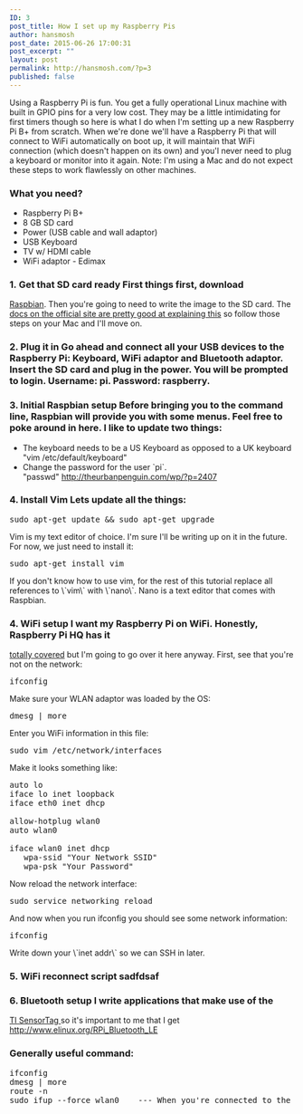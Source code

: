 ```yaml
---
ID: 3
post_title: How I set up my Raspberry Pis
author: hansmosh
post_date: 2015-06-26 17:00:31
post_excerpt: ""
layout: post
permalink: http://hansmosh.com/?p=3
published: false
---
```

Using a Raspberry Pi is fun. You get a fully operational Linux machine with built in GPIO pins for a very low cost. They may be a little intimidating for first timers though so here is what I do when I'm setting up a new Raspberry Pi B+ from scratch. When we're done we'll have a Raspberry Pi that will connect to WiFi automatically on boot up, it will maintain that WiFi connection (which doesn't happen on its own) and you'l never need to plug a keyboard or monitor into it again. Note: I'm using a Mac and do not expect these steps to work flawlessly on other machines. 
### What you need?

*   Raspberry Pi B+
*   8 GB SD card
*   Power (USB cable and wall adaptor)
*   USB Keyboard
*   TV w/ HDMI cable
*   WiFi adaptor - Edimax

### 1\. Get that SD card ready First things first, download 

<a title="Raspbian" href="http://www.raspberrypi.org/downloads/" target="_blank">Raspbian</a>. Then you're going to need to write the image to the SD card. The <a href="http://www.raspberrypi.org/documentation/installation/installing-images/mac.md" target="_blank">docs on the official site are pretty good at explaining this</a> so follow those steps on your Mac and I'll move on. 
### 2\. Plug it in Go ahead and connect all your USB devices to the Raspberry Pi: Keyboard, WiFi adaptor and Bluetooth adaptor. Insert the SD card and plug in the power. You will be prompted to login. Username: pi. Password: raspberry. 

### 3\. Initial Raspbian setup Before bringing you to the command line, Raspbian will provide you with some menus. Feel free to poke around in here. I like to update two things: 

*   The keyboard needs to be a US Keyboard as opposed to a UK keyboard "vim /etc/default/keyboard"
*   Change the password for the user \`pi\`. "passwd" http://theurbanpenguin.com/wp/?p=2407

### 4\. Install Vim Lets update all the things: 

<pre>sudo apt-get update && sudo apt-get upgrade</pre> Vim is my text editor of choice. I'm sure I'll be writing up on it in the future. For now, we just need to install it: 

<pre>sudo apt-get install vim</pre> If you don't know how to use vim, for the rest of this tutorial replace all references to \`vim\` with \`nano\`. Nano is a text editor that comes with Raspbian. 

### 4\. WiFi setup I want my Raspberry Pi on WiFi. Honestly, Raspberry Pi HQ has it 

<a href="http://raspberrypihq.com/how-to-add-wifi-to-the-raspberry-pi/" target="_blank">totally covered</a> but I'm going to go over it here anyway. First, see that you're not on the network: 
<pre>ifconfig</pre> Make sure your WLAN adaptor was loaded by the OS: 

<pre>dmesg | more</pre> Enter you WiFi information in this file: 

<pre>sudo vim /etc/network/interfaces</pre> Make it looks something like: 

<pre>auto lo
iface lo inet loopback
iface eth0 inet dhcp

allow-hotplug wlan0
auto wlan0

iface wlan0 inet dhcp
   wpa-ssid "Your Network SSID"
   wpa-psk "Your Password"</pre> Now reload the network interface: 

<pre>sudo service networking reload</pre> And now when you run ifconfig you should see some network information: 

<pre>ifconfig</pre> Write down your \`inet addr\` so we can SSH in later. 

### 5\. WiFi reconnect script sadfdsaf 

### 6\. Bluetooth setup I write applications that make use of the 

<a href="http://www.ti.com/tool/cc2541dk-sensor" target="_blank">TI SensorTag </a>so it's important to me that I get   http://www.elinux.org/RPi_Bluetooth_LE     
### Generally useful command:

<pre>ifconfig
dmesg | more
route -n
sudo ifup --force <span class="pl-s1">wlan0    --- When you're connected to the local network but can't get online</span></pre>